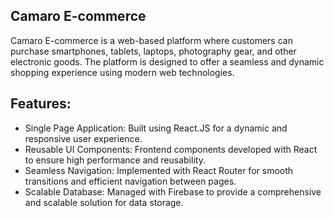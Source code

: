 ## Camaro E-commerce
Camaro E-commerce is a web-based platform where customers can purchase smartphones, tablets, laptops, photography gear, and other electronic goods. The platform is designed to offer a seamless and dynamic shopping experience using modern web technologies.


## Features:
- Single Page Application: Built using React.JS for a dynamic and responsive user experience.
- Reusable UI Components: Frontend components developed with React to ensure high performance and reusability.
- Seamless Navigation: Implemented with React Router for smooth transitions and efficient navigation between pages.
- Scalable Database: Managed with Firebase to provide a comprehensive and scalable solution for data storage.

